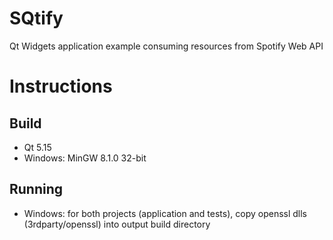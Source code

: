 # SQtify
Qt Widgets application example consuming resources from Spotify Web API

# Instructions
## Build
 - Qt 5.15
 - Windows: MinGW 8.1.0 32-bit
 ## Running
 - Windows: for both projects (application and tests), copy openssl dlls (3rdparty/openssl) into output build directory
